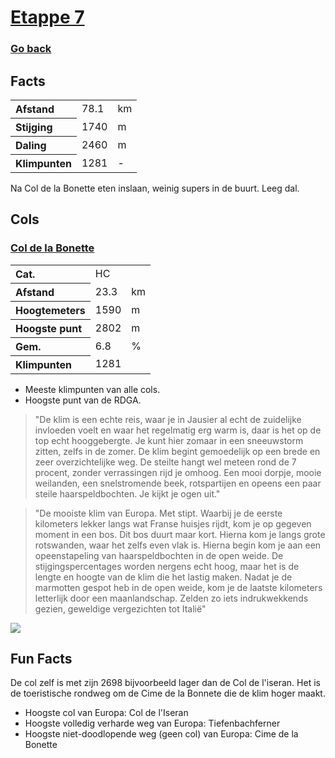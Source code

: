 # [Etappe 7](https://www.komoot.com/nl-nl/tour/1116656071)
### [Go back](../README.md)

## Facts

<table>
  <tr align="left">
    <th>Afstand</th>
    <td>78.1</td>
    <td>km</td>
  </tr>
  <tr align="left">
    <th>Stijging</th>
    <td>1740</td>
    <td>m</td>
  </tr>
  <tr align="left">
    <th>Daling</th>
    <td>2460</td>
    <td>m</td>
  </tr>
  <tr align="left">
    <th>Klimpunten</th>
    <td>1281</td>
    <td>-</td>
  </tr>
</table>

Na Col de la Bonette eten inslaan, weinig supers in de buurt. Leeg dal.

## Cols

### [Col de la Bonette](https://climbfinder.com/nl/beklimmingen/col-de-la-bonette-jausiers)
<table>
	<tr align="left">
		<th>Cat.</th>
		<td>HC</td>
		<td></td>
	</tr>
	<tr align="left">
		<th>Afstand</th>
		<td>23.3</td>
		<td>km</td>
	</tr>
		<tr align="left">
		<th>Hoogtemeters</th>
		<td>1590</td>
		<td>m</td>
	</tr>
	</tr>
		<tr align="left">
		<th>Hoogste punt</th>
		<td>2802</td>
		<td>m</td>
	</tr>
	</tr>
		<tr align="left">
		<th>Gem.</th>
		<td>6.8</td>
		<td>%</td>
	</tr>
	<tr align="left">
		<th>Klimpunten</th>
		<td>1281</td>
		<td></td>
	</tr>
</table>

- Meeste klimpunten van alle cols. 
- Hoogste punt van de RDGA.

> "De klim is een echte reis, waar je in Jausier al echt de zuidelijke invloeden voelt en waar het regelmatig erg warm is, daar is het op de top echt hooggebergte. Je kunt hier zomaar in een sneeuwstorm zitten, zelfs in de zomer. De klim begint gemoedelijk op een brede en zeer overzichtelijke weg. De steilte hangt wel meteen rond de 7 procent, zonder verrassingen rijd je omhoog. Een mooi dorpje, mooie weilanden, een snelstromende beek, rotspartijen en opeens een paar steile haarspeldbochten. Je kijkt je ogen uit."

> "De mooiste klim van Europa. Met stipt. Waarbij je de eerste kilometers lekker langs wat Franse huisjes rijdt, kom je op gegeven moment in een bos. Dit bos duurt maar kort. Hierna kom je langs grote rotswanden, waar het zelfs even vlak is. Hierna begin kom je aan een opeenstapeling van haarspeldbochten in de open weide. De stijgingspercentages worden nergens echt hoog, maar het is de lengte en hoogte van de klim die het lastig maken. Nadat je de marmotten gespot heb in de open weide, kom je de laatste kilometers letterlijk door een maanlandschap. Zelden zo iets indrukwekkends gezien, geweldige vergezichten tot Italië"

![](https://climbfinder.com/CDN/col-de-la-bonette-jausiers.png)

## Fun Facts
De col zelf is met zijn 2698 bijvoorbeeld lager dan de Col de l'iseran. Het is de toeristische rondweg om de Cime de la Bonnete die de klim hoger maakt.

- Hoogste col van Europa: Col de l'Iseran
- Hoogste volledig verharde weg van Europa: Tiefenbachferner
- Hoogste niet-doodlopende weg (geen col) van Europa: Cime de la Bonette